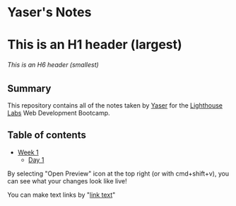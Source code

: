 # Yaser's Notes
# This is an H1 header (largest)
###### This is an H6 header (smallest)
## Summary 

This repository contains all of the notes taken by [Yaser](https://github.com/ya-ser) for the [Lighthouse Labs](https://www.lighthouselabs.ca/en/web-development-bootcamp) Web Development Bootcamp.

## Table of contents
* [Week 1](/Week_1)
  * [Day 1](/Week_1/Day_1)

By selecting "Open Preview" icon at the top right (or with cmd+shift+v), you can see what your changes look like live!

You can make text links by "[link text](url)"